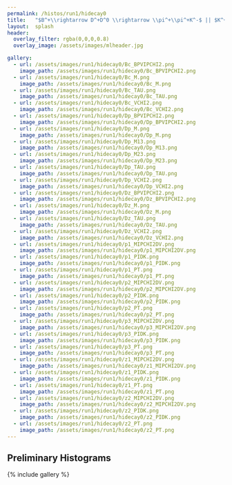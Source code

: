 ```yaml
---
permalink: /histos/run1/hidecay0
title:   "$B^+\\rightarrow D^+D^0 \\rightarrow \\pi^+\\pi^+K^-$ || $K^+\\pi^-$"
layout:  splash
header:
  overlay_filter: rgba(0,0,0,0.8)
  overlay_image: /assets/images/mlheader.jpg

gallery:
  - url: /assets/images/run1/hidecay0/Bc_BPVIPCHI2.png
    image_path: /assets/images/run1/hidecay0/Bc_BPVIPCHI2.png
  - url: /assets/images/run1/hidecay0/Bc_M.png
    image_path: /assets/images/run1/hidecay0/Bc_M.png
  - url: /assets/images/run1/hidecay0/Bc_TAU.png
    image_path: /assets/images/run1/hidecay0/Bc_TAU.png
  - url: /assets/images/run1/hidecay0/Bc_VCHI2.png
    image_path: /assets/images/run1/hidecay0/Bc_VCHI2.png
  - url: /assets/images/run1/hidecay0/Dp_BPVIPCHI2.png
    image_path: /assets/images/run1/hidecay0/Dp_BPVIPCHI2.png
  - url: /assets/images/run1/hidecay0/Dp_M.png
    image_path: /assets/images/run1/hidecay0/Dp_M.png
  - url: /assets/images/run1/hidecay0/Dp_M13.png
    image_path: /assets/images/run1/hidecay0/Dp_M13.png
  - url: /assets/images/run1/hidecay0/Dp_M23.png
    image_path: /assets/images/run1/hidecay0/Dp_M23.png
  - url: /assets/images/run1/hidecay0/Dp_TAU.png
    image_path: /assets/images/run1/hidecay0/Dp_TAU.png
  - url: /assets/images/run1/hidecay0/Dp_VCHI2.png
    image_path: /assets/images/run1/hidecay0/Dp_VCHI2.png
  - url: /assets/images/run1/hidecay0/Dz_BPVIPCHI2.png
    image_path: /assets/images/run1/hidecay0/Dz_BPVIPCHI2.png
  - url: /assets/images/run1/hidecay0/Dz_M.png
    image_path: /assets/images/run1/hidecay0/Dz_M.png
  - url: /assets/images/run1/hidecay0/Dz_TAU.png
    image_path: /assets/images/run1/hidecay0/Dz_TAU.png
  - url: /assets/images/run1/hidecay0/Dz_VCHI2.png
    image_path: /assets/images/run1/hidecay0/Dz_VCHI2.png
  - url: /assets/images/run1/hidecay0/p1_MIPCHI2DV.png
    image_path: /assets/images/run1/hidecay0/p1_MIPCHI2DV.png
  - url: /assets/images/run1/hidecay0/p1_PIDK.png
    image_path: /assets/images/run1/hidecay0/p1_PIDK.png
  - url: /assets/images/run1/hidecay0/p1_PT.png
    image_path: /assets/images/run1/hidecay0/p1_PT.png
  - url: /assets/images/run1/hidecay0/p2_MIPCHI2DV.png
    image_path: /assets/images/run1/hidecay0/p2_MIPCHI2DV.png
  - url: /assets/images/run1/hidecay0/p2_PIDK.png
    image_path: /assets/images/run1/hidecay0/p2_PIDK.png
  - url: /assets/images/run1/hidecay0/p2_PT.png
    image_path: /assets/images/run1/hidecay0/p2_PT.png
  - url: /assets/images/run1/hidecay0/p3_MIPCHI2DV.png
    image_path: /assets/images/run1/hidecay0/p3_MIPCHI2DV.png
  - url: /assets/images/run1/hidecay0/p3_PIDK.png
    image_path: /assets/images/run1/hidecay0/p3_PIDK.png
  - url: /assets/images/run1/hidecay0/p3_PT.png
    image_path: /assets/images/run1/hidecay0/p3_PT.png
  - url: /assets/images/run1/hidecay0/z1_MIPCHI2DV.png
    image_path: /assets/images/run1/hidecay0/z1_MIPCHI2DV.png
  - url: /assets/images/run1/hidecay0/z1_PIDK.png
    image_path: /assets/images/run1/hidecay0/z1_PIDK.png
  - url: /assets/images/run1/hidecay0/z1_PT.png
    image_path: /assets/images/run1/hidecay0/z1_PT.png
  - url: /assets/images/run1/hidecay0/z2_MIPCHI2DV.png
    image_path: /assets/images/run1/hidecay0/z2_MIPCHI2DV.png
  - url: /assets/images/run1/hidecay0/z2_PIDK.png
    image_path: /assets/images/run1/hidecay0/z2_PIDK.png
  - url: /assets/images/run1/hidecay0/z2_PT.png
    image_path: /assets/images/run1/hidecay0/z2_PT.png
---
```


## Preliminary Histograms
{% include gallery %}

